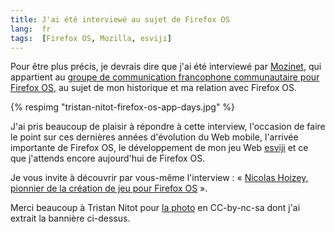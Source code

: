```yaml
---
title: J'ai été interviewé au sujet de Firefox OS
lang:  fr
tags:  [Firefox OS, Mozilla, esviji]
---
```


Pour être plus précis, je devrais dire que j'ai été interviewé par [Mozinet](http://blogzinet.free.fr/blog/index.php?pages/a-propos), qui appartient au [groupe de communication francophone communautaire pour Firefox OS](http://wiki.mozfr.org/FirefoxOS/GroupeCommunication), au sujet de mon historique et ma relation avec Firefox OS.

{% respimg "tristan-nitot-firefox-os-app-days.jpg" %}

J'ai pris beaucoup de plaisir à répondre à cette interview, l'occasion de faire le point sur ces dernières années d'évolution du Web mobile, l'arrivée importante de Firefox OS, le développement de mon jeu Web [esviji](http://esviji.com/) et ce que j'attends encore aujourd'hui de Firefox OS.

Je vous invite à découvrir par vous-même l'interview : « [Nicolas Hoizey, pionnier de la création de jeu pour Firefox OS](https://firefoxos.mozfr.org/post/2015/09/Nicolas-Hoizey-pionnier-creation-jeu-Firefox-OS) ».

Merci beaucoup à Tristan Nitot pour [la photo](https://www.flickr.com/photos/nitot/8418894223/) en CC-by-nc-sa dont j'ai extrait la bannière ci-dessus.
